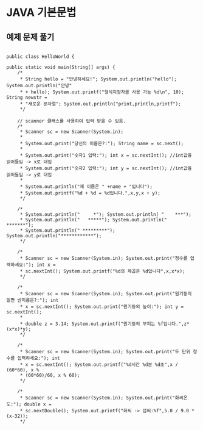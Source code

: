 # JAVA 기본문법 
## 예제 문제 풀기

```import java.util.Scanner; // Ctrl + Shift + o(영문자o)

public class HelloWorld {
```
	public static void main(String[] args) {
		/*
		 * String hello = "안녕하세요!"; System.out.println("hello"); System.out.println("안녕"
		 * + hello); System.out.printf("형식지정자를 사용 가능 %d\n", 10); String newstr =
		 * "새로운 문자열"; System.out.println("print,println,printf");
		 */

		// scanner 클래스를 사용하여 입력 받을 수 있음.
		/*
		 * Scanner sc = new Scanner(System.in);
		 * 
		 * System.out.print("당신의 이름은?:"); String name = sc.next();
		 * 
		 * System.out.print("숫자1 입력:"); int x = sc.nextInt(); //int값을 읽어들임 -> x로 대입
		 * System.out.print("숫자2 입력:"); int y = sc.nextInt(); //int값을 읽어들임 -> y로 대입
		 * 
		 * System.out.println("제 이름은 " +name + "입니다");
		 * System.out.printf("%d + %d = %d입니다.",x,y,x + y);
		 */

		/*
		 * System.out.println("     *"); System.out.println( "    ***");
		 * System.out.println("   *****"); System.out.println("  *******");
		 * System.out.println(" *********"); System.out.println("************");
		 */

		/*
		 * Scanner sc = new Scanner(System.in); System.out.print("정수를 입력하세요:"); int x =
		 * sc.nextInt(); System.out.printf("%d의 제곱은 %d입니다",x,x*x);
		 */

		/*
		 * Scanner sc = new Scanner(System.in); System.out.print("원기둥의 밑면 반지름은?:"); int
		 * x = sc.nextInt(); System.out.print("원기둥의 높이:"); int y = sc.nextInt();
		 * 
		 * double z = 3.14; System.out.printf("원기둥의 부피는 %f입니다.",z*(x*x)*y);
		 */

		/*
		 * Scanner sc = new Scanner(System.in); System.out.print("두 단위 정수를 입력하세요:"); int
		 * x = sc.nextInt(); System.out.printf("%d시간 %d분 %d초",x / (60*60), x %
		 * (60*60)/60, x % 60);
		 */

		/*
		 * Scanner sc = new Scanner(System.in); System.out.print("화씨온도:"); double x =
		 * sc.nextDouble(); System.out.printf("화씨 -> 섭씨:%f",5.0 / 9.0 * (x-32));
		 */